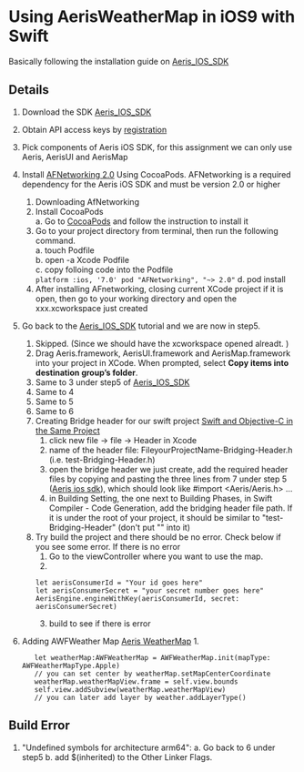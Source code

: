# Using AerisWeatherMap in iOS9 with Swift
Basically following the installation guide on <a href="http://www.aerisweather.com/support/docs/toolkits/aeris-ios-sdk/">Aeris_IOS_SDK</a>

## Details

1. Download the SDK <a href="http://www.aerisweather.com/support/docs/toolkits/aeris-ios-sdk/">Aeris_IOS_SDK</a>

2. Obtain API access keys by <a href="http://www.aerisweather.com/support/docs/api/">registration</a>

3. Pick components of Aeris iOS SDK, for this assignment we can only use Aeris, AerisUI and AerisMap

4. Install <a href="https://github.com/AFNetworking/AFNetworking">AFNetworking 2.0</a> Using CocoaPods. AFNetworking is a required dependency for the Aeris iOS SDK and must be version 2.0 or higher
	1. Downloading AfNetworking <br>
	2. Install CocoaPods <br>
		a. Go to <a href="https://cocoapods.org/">CocoaPods</a> and follow the instruction to install it<br>
	3. Go to your project directory from terminal, then run the following command.<br>
		a. touch Podfile<br>
		b. open -a Xcode Podfile<br>
		c. copy folloing code into the Podfile<br>
			```platform :ios, '7.0'
			pod "AFNetworking", "~> 2.0"```
		d. pod install<br>
	4. After installing AFnetworking, closing current XCode project if it is open, then go to your working directory and open the xxx.xcworkspace just created<br>

5. Go back to the <a href="http://www.aerisweather.com/support/docs/toolkits/aeris-ios-sdk/">Aeris_IOS_SDK</a> tutorial and we are now in step5. 
	1. Skipped. (Since we should have the xcworkspace opened alreadt. )
	2. Drag Aeris.framework, AerisUI.framework and AerisMap.framework into your project in XCode. When prompted, select <b>Copy items into destination group’s folder</b>.
	3. Same to 3 under step5 of <a href="http://www.aerisweather.com/support/docs/toolkits/aeris-ios-sdk/">Aeris_IOS_SDK</a> 
	4. Same to 4 
	5. Same to 5
	6. Same to 6
	7. Creating Bridge header for our swift project <a href="https://developer.apple.com/library/ios/documentation/Swift/Conceptual/BuildingCocoaApps/MixandMatch.html">Swift and Objective-C in the Same Project</a>
		1. click new file -> file -> Header in Xcode
		2. name of the header file: FileyourProjectName-Bridging-Header.h (i.e. test-Bridging-Header.h)
		3. open the bridge header we just create, add the required header files by copying and pasting the three lines from 7 under step 5 (<a href="http://www.aerisweather.com/support/docs/toolkits/aeris-ios-sdk/">Aeris ios sdk</a>), which should look like #import <Aeris/Aeris.h> ...
		4. in Building Setting, the one next to Building Phases, in Swift Compiler - Code Generation, add the bridging header file path. If it is under the root of your project, it should be similar to "test-Bridging-Header" (don't put "" into it)
	8. Try build the project and there should be no error. Check below if you see some error. If there is no error
		1. Go to the viewController where you want to use the map. 
		2. 
		```
		let aerisConsumerId = "Your id goes here"
        let aerisConsumerSecret = "your secret number goes here"
        AerisEngine.engineWithKey(aerisConsumerId, secret: aerisConsumerSecret)
        ```
		3. build to see if there is error
6. Adding AWFWeather Map <a href="http://www.aerisweather.com/support/docs/toolkits/aeris-ios-sdk/getting-started/weather-maps/">Aeris WeatherMap</a>
	1. 	
	 ```
    	let weatherMap:AWFWeatherMap = AWFWeatherMap.init(mapType: AWFWeatherMapType.Apple)
        // you can set center by weatherMap.setMapCenterCoordinate
        weatherMap.weatherMapView.frame = self.view.bounds
        self.view.addSubview(weatherMap.weatherMapView)                        
    	// you can later add layer by weather.addLayerType()
    ```

## Build Error
1. "Undefined symbols for architecture arm64":
	a. Go back to 6 under step5
	b. add $(inherited) to the Other Linker Flags.
		
		
		
		
		
		
		
		
			
		
		